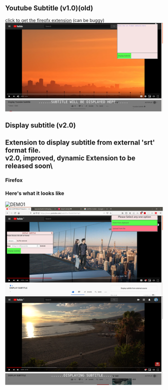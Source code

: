 ## Youtube Subtitle (v1.0)(old)
 <a href="https://bit.ly/youtube-subtitle">click to get the fireofx extension</a> (can be buggy)\
![DEMO](./demo.png)

## Display subtitle (v2.0)
Extension to display subtitle from external 'srt' format file.\
v2.0, improved, dynamic
Extension to be released soon\
---
### Firefox


### Here's what it looks like

![DEMO1](./demo1.png)\
![DEMO2](./demo2.png)\
![DEMO3](./demo3.png)


